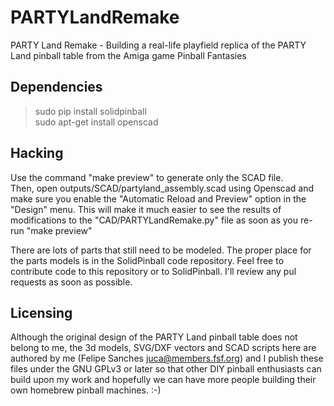 PARTYLandRemake
===============

PARTY Land Remake - Building a real-life playfield replica of the PARTY Land pinball table from the Amiga game Pinball Fantasies

Dependencies
------------

> sudo pip install solidpinball  
> sudo apt-get install openscad  

Hacking
-------

Use the command "make preview" to generate only the SCAD file.  
Then, open outputs/SCAD/partyland_assembly.scad using Openscad and 
make sure you enable the "Automatic Reload and Preview" option in the
"Design" menu. This will make it much easier to see the results of modifications to
the "CAD/PARTYLandRemake.py" file as soon as you re-run "make preview"  

There are lots of parts that still need to be modeled. The proper place for the parts
models is in the SolidPinball code repository. Feel free to contribute code to this repository
or to SolidPinball. I'll review any pul requests as soon as possible.

Licensing
---------

Although the original design of the PARTY Land pinball table does not belong to me, the 3d models,
SVG/DXF vectors and SCAD scripts here are authored by me (Felipe Sanches <juca@members.fsf.org>) and
I publish these files under the GNU GPLv3 or later so that other DIY pinball enthusiasts can
build upon my work and hopefully we can have more people building their own homebrew pinball machines. :-)


